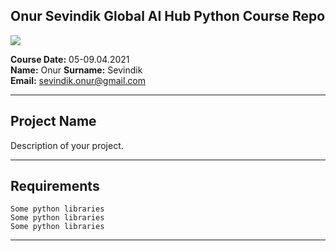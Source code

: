 ## Onur Sevindik **Global AI Hub** Python Course Repo

![](img/newlogo.png)

**Course Date:** 05-09.04.2021  
**Name:** Onur           **Surname:** Sevindik  
**Email:** sevindik.onur@gmail.com  

---

## Project Name
Description of your project.

---

## Requirements
```
Some python libraries
Some python libraries
Some python libraries
```
---
